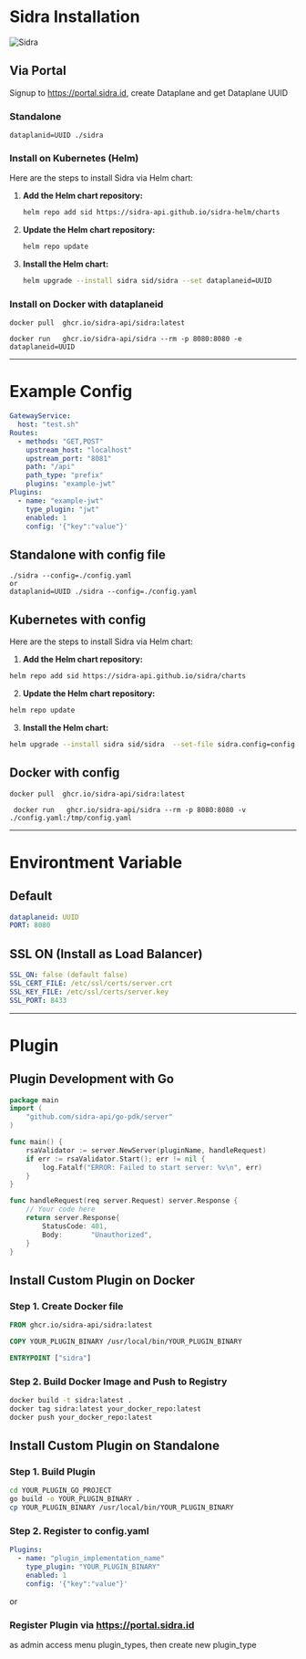 # Sidra Installation

![Sidra](https://avatars.githubusercontent.com/u/186585788?s=400&u=dc182693ac04a3d4061cefc1525dd0a25aa7e70a&v=4)

## Via Portal
Signup to https://portal.sidra.id, create Dataplane and get Dataplane UUID

### Standalone 

` dataplanid=UUID ./sidra `

### Install on Kubernetes (Helm)

Here are the steps to install Sidra via Helm chart:

1. **Add the Helm chart repository:**

    ```bash
    helm repo add sid https://sidra-api.github.io/sidra-helm/charts
    ```

2. **Update the Helm chart repository:**

    ```bash
    helm repo update
    ```

3. **Install the Helm chart:**

    ```bash
    helm upgrade --install sidra sid/sidra --set dataplaneid=UUID
    ```

### Install on Docker with dataplaneid

``` docker pull  ghcr.io/sidra-api/sidra:latest ```

``` docker run   ghcr.io/sidra-api/sidra --rm -p 8080:8080 -e dataplaneid=UUID ```

---

# Example Config

```yaml
GatewayService:
  host: "test.sh"
Routes:
  - methods: "GET,POST"
    upstream_host: "localhost"
    upstream_port: "8081"
    path: "/api"
    path_type: "prefix"
    plugins: "example-jwt"
Plugins:
  - name: "example-jwt"
    type_plugin: "jwt"
    enabled: 1
    config: '{"key":"value"}'
```
## Standalone with config file
```
./sidra --config=./config.yaml
or
dataplanid=UUID ./sidra --config=./config.yaml
```

## Kubernetes with config

Here are the steps to install Sidra via Helm chart:

   1. **Add the Helm chart repository:**

   ```bash
   helm repo add sid https://sidra-api.github.io/sidra/charts
   ```

   2. **Update the Helm chart repository:**

   ```bash
   helm repo update
   ```

   3. **Install the Helm chart:**

   ```bash
   helm upgrade --install sidra sid/sidra  --set-file sidra.config=config.yaml
   ```

## Docker with config

   ``` docker pull  ghcr.io/sidra-api/sidra:latest ```

   ``` docker run   ghcr.io/sidra-api/sidra --rm -p 8080:8080 -v ./config.yaml:/tmp/config.yaml```

---

# Environtment Variable

## Default
```yaml
dataplaneid: UUID
PORT: 8080
```

## SSL ON (Install as Load Balancer)
```yaml
SSL_ON: false (default false)
SSL_CERT_FILE: /etc/ssl/certs/server.crt
SSL_KEY_FILE: /etc/ssl/certs/server.key
SSL_PORT: 8433
```
---

# Plugin

## Plugin Development with Go

```go
package main
import (
	"github.com/sidra-api/go-pdk/server"
)

func main() {
	rsaValidator := server.NewServer(pluginName, handleRequest)
	if err := rsaValidator.Start(); err != nil {
		log.Fatalf("ERROR: Failed to start server: %v\n", err)
	}
}

func handleRequest(req server.Request) server.Response {
    // Your code here
    return server.Response{
        StatusCode: 401,
        Body:       "Unauthorized",
    }
}

```

## Install Custom Plugin on Docker

### Step 1. Create Docker file
```Dockerfile
FROM ghcr.io/sidra-api/sidra:latest

COPY YOUR_PLUGIN_BINARY /usr/local/bin/YOUR_PLUGIN_BINARY

ENTRYPOINT ["sidra"]
```

### Step 2. Build Docker Image and Push to Registry
```bash
docker build -t sidra:latest .
docker tag sidra:latest your_docker_repo:latest
docker push your_docker_repo:latest

```

## Install Custom Plugin on Standalone

### Step 1. Build Plugin
```bash
cd YOUR_PLUGIN_GO_PROJECT
go build -o YOUR_PLUGIN_BINARY .
cp YOUR_PLUGIN_BINARY /usr/local/bin/YOUR_PLUGIN_BINARY
```

### Step 2. Register to config.yaml
```yaml
Plugins:
  - name: "plugin_implementation_name"
    type_plugin: "YOUR_PLUGIN_BINARY"
    enabled: 1
    config: '{"key":"value"}'
```

or 

### Register Plugin via https://portal.sidra.id 

as admin access menu plugin_types, then create new plugin_type

